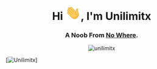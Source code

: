 <h1 align="center">Hi <img src="https://raw.githubusercontent.com/Unilimitx/Unilimitx/main/src/hi.gif" width="40px" alt="👋">, I'm <b>Unilimitx</b></h1>
<h3 align="center">A Noob From <a href="https://www.google.com/search?q=No+Where" target="_blank">No Where</a>.</h3>

<p align="center"> <img src="https://komarev.com/ghpvc/?username=unilimitx&label=Profile%20Views&color=0e75b6&style=flat" alt="unilimitx" /> </p>

[![Unilimitx](https://readme-typing-svg.herokuapp.com?color=F7185A&vCenter=true&lines=%3E+Hi+%F0%9F%91%8B%2C+Everyone.;%3E+I'm+Unilimitx.;%3E+A+Noob+From+No+Where.)]
